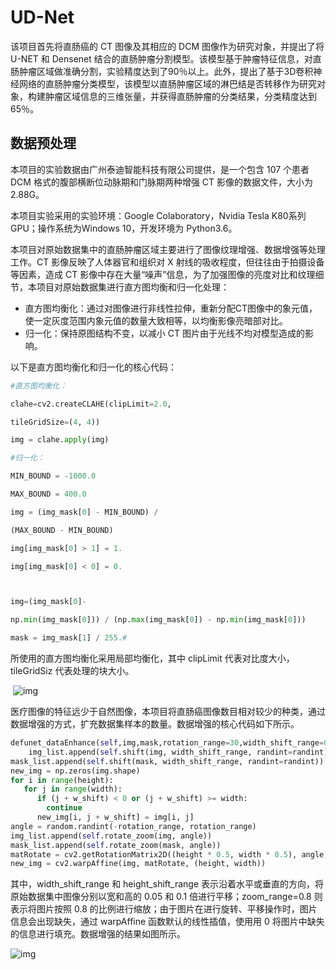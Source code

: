 # UD-Net
该项目首先将直肠癌的 CT 图像及其相应的 DCM 图像作为研究对象，并提出了将 U-NET 和 Densenet 结合的直肠肿瘤分割模型。该模型基于肿瘤特征信息，对直肠肿瘤区域做准确分割，实验精度达到了90％以上。此外，提出了基于3D卷积神经网络的直肠肿瘤分类模型，该模型以直肠肿瘤区域的淋巴结是否转移作为研究对象，构建肿瘤区域信息的三维张量，并获得直肠肿瘤的分类结果，分类精度达到65％。

## 数据预处理

本项目的实验数据由广州泰迪智能科技有限公司提供，是一个包含 107 个患者 DCM 格式的腹部横断位动脉期和门脉期两种增强 CT 影像的数据文件，大小为 2.88G。

本项目实验采用的实验环境：Google Colaboratory，Nvidia Tesla K80系列 GPU；操作系统为Windows 10，开发环境为 Python3.6。

本项目对原始数据集中的直肠肿瘤区域主要进行了图像纹理增强、数据增强等处理工作。CT 影像反映了人体器官和组织对 X 射线的吸收程度，但往往由于拍摄设备等因素，造成 CT 影像中存在大量“噪声”信息，为了加强图像的亮度对比和纹理细节，本项目对原始数据集进行直方图均衡和归一化处理：

-  直方图均衡化：通过对图像进行非线性拉伸，重新分配CT图像中的象元值，使一定灰度范围内象元值的数量大致相等，以均衡影像亮暗部对比。
-  归一化：保持原图结构不变，以减小 CT 图片由于光线不均对模型造成的影响。

以下是直方图均衡化和归一化的核心代码：

```python
#直方图均衡化：

clahe=cv2.createCLAHE(clipLimit=2.0,

tileGridSize=(4, 4))

img = clahe.apply(img)

#归一化：

MIN_BOUND = -1000.0

MAX_BOUND = 400.0

img = (img_mask[0] - MIN_BOUND) /

(MAX_BOUND - MIN_BOUND)

img[img_mask[0] > 1] = 1.

img[img_mask[0] < 0] = 0.



img=(img_mask[0]-

np.min(img_mask[0])) / (np.max(img_mask[0]) - np.min(img_mask[0]))

mask = img_mask[1] / 255.#
```

所使用的直方图均衡化采用局部均衡化，其中 clipLimit 代表对比度大小，tileGridSiz 代表处理的块大小。

​                                                          ![img](https://cdn.nlark.com/yuque/0/2019/png/323476/1556433311888-ddc95f6f-7617-4f9f-a83f-dad081feebdc.png)



医疗图像的特征远少于自然图像，本项目将直肠癌图像数目相对较少的种类，通过数据增强的方式，扩充数据集样本的数量。数据增强的核心代码如下所示。

```python
defunet_dataEnhance(self,img,mask,rotation_range=30,width_shift_range=0.05,height_shift_range=0.1, zoom_range=0.8, seed=5):
	img_list.append(self.shift(img, width_shift_range, randint=randint))
mask_list.append(self.shift(mask, width_shift_range, randint=randint))
new_img = np.zeros(img.shape)
for i in range(height):
   for j in range(width):
      if (j + w_shift) < 0 or (j + w_shift) >= width:
        continue
      new_img[i, j + w_shift] = img[i, j]
angle = random.randint(-rotation_range, rotation_range)
img_list.append(self.rotate_zoom(img, angle))
mask_list.append(self.rotate_zoom(mask, angle))
matRotate = cv2.getRotationMatrix2D((height * 0.5, width * 0.5), angle, zoom_rate)
new_img = cv2.warpAffine(img, matRotate, (height, width))
```

其中，width_shift_range 和 height_shift_range 表示沿着水平或垂直的方向，将原始数据集中图像分别以宽和高的 0.05 和 0.1 倍进行平移；zoom_range=0.8 则表示将图片按照 0.8 的比例进行缩放；由于图片在进行旋转、平移操作时，图片信息会出现缺失，通过 warpAffine 函数默认的线性插值，使用用 0 将图片中缺失的信息进行填充。数据增强的结果如图所示。

![img](https://cdn.nlark.com/yuque/0/2019/png/323476/1556433674258-5fa3fac9-fa0e-4d99-8c5f-be4abe572624.png)
